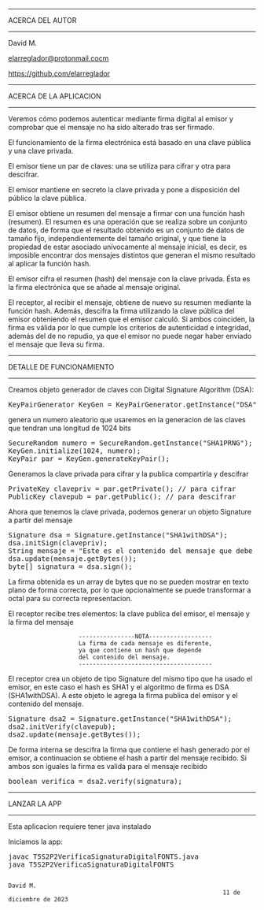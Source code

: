 ************************************
ACERCA DEL AUTOR
************************************

David M.

elarreglador@protonmail.cocm

https://github.com/elarreglador


************************************
ACERCA DE LA APLICACION
************************************

Veremos cómo podemos autenticar mediante firma digital al emisor y comprobar que el mensaje no 
ha sido alterado tras ser firmado.

El funcionamiento de la firma electrónica está basado en una clave pública y una clave privada.

El emisor tiene un par de claves: una se utiliza para cifrar y otra para descifrar.

El emisor mantiene en secreto la clave privada y pone a disposición del público la clave pública.

El emisor obtiene un resumen del mensaje a firmar con una función hash (resumen). El resumen es una
operación que se realiza sobre un conjunto de datos, de forma que el resultado obtenido es un
conjunto de datos de tamaño fijo, independientemente del tamaño original, y que tiene la propiedad 
de estar asociado unívocamente al mensaje inicial, es decir, es imposible encontrar dos mensajes 
distintos que generan el mismo resultado al aplicar la función hash.

El emisor cifra el resumen (hash) del mensaje con la clave privada. Ésta es la firma electrónica que
se añade al mensaje original.

El receptor, al recibir el mensaje, obtiene de nuevo su resumen mediante la función hash. Además, 
descifra la firma utilizando la clave pública del emisor obteniendo el resumen que el emisor
calculó. Si ambos coinciden, la firma es válida por lo que cumple los criterios
de autenticidad e integridad, además del de no repudio, ya que el emisor no puede negar haber
enviado el mensaje que lleva su firma.


************************************
DETALLE DE FUNCIONAMIENTO
************************************

Creamos objeto generador de claves con Digital Signature Algorithm (DSA):
<pre>
KeyPairGenerator KeyGen = KeyPairGenerator.getInstance("DSA");
</pre>

genera un numero aleatorio que usaremos en la generacion de las claves que tendran una longitud de 
1024 bits
<pre>
SecureRandom numero = SecureRandom.getInstance("SHA1PRNG");
KeyGen.initialize(1024, numero);
KeyPair par = KeyGen.generateKeyPair();
</pre>

Generamos la clave privada para cifrar y la publica compartirla y descifrar
<pre>
PrivateKey clavepriv = par.getPrivate(); // para cifrar
PublicKey clavepub = par.getPublic(); // para descifrar
</pre>

Ahora que tenemos la clave privada, podemos generar un objeto Signature a partir del mensaje
<pre>
Signature dsa = Signature.getInstance("SHA1withDSA");
dsa.initSign(clavepriv);
String mensaje = "Este es el contenido del mensaje que debe ser firmado.";
dsa.update(mensaje.getBytes());
byte[] signatura = dsa.sign();
</pre>

La firma obtenida es un array de bytes que no se pueden mostrar en texto plano de forma correcta, 
por lo que opcionalmente se puede transformar a octal para su correcta representacion.

El receptor recibe tres elementos: la clave publica del emisor, el mensaje y la firma del mensaje


                        ----------------NOTA------------------
                        La firma de cada mensaje es diferente, 
                        ya que contiene un hash que depende 
                        del contenido del mensaje.
                        --------------------------------------

El receptor crea un objeto de tipo Signature del mismo tipo que ha usado el emisor,
en este caso el hash es SHA1 y el algoritmo de firma es DSA (SHA1withDSA). A este objeto
le agrega la firma publica del emisor y el contenido del mensaje.
<pre>
Signature dsa2 = Signature.getInstance("SHA1withDSA");
dsa2.initVerify(clavepub);
dsa2.update(mensaje.getBytes());
</pre>

De forma interna se descifra la firma que contiene el hash generado por el emisor, a continuacion
se obtiene el hash a partir del mensaje recibido. Si ambos son iguales la firma es valida para 
el mensaje recibido
<pre>
boolean verifica = dsa2.verify(signatura);
</pre>

************************************
LANZAR LA APP 
************************************

Esta aplicacion requiere tener java instalado

Iniciamos la app:
<pre>
javac T5S2P2VerificaSignaturaDigitalFONTS.java
java T5S2P2VerificaSignaturaDigitalFONTS
</pre>



                                                                                David M.
                                                                 11 de diciembre de 2023



